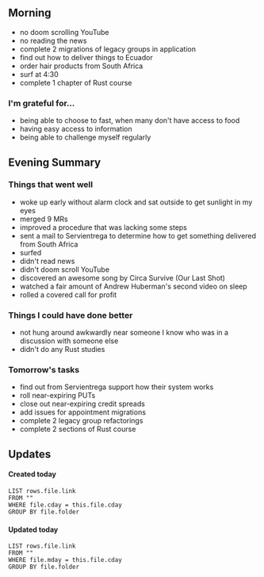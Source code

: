 ## Morning
- no doom scrolling YouTube
- no reading the news
- complete 2 migrations of legacy groups in application
- find out how to deliver things to Ecuador
- order hair products from South Africa
- surf at 4:30
- complete 1 chapter of Rust course

### I'm grateful for...
- being able to choose to fast, when many don't have access to food
- having easy access to information
- being able to challenge myself regularly

## Evening Summary

### Things that went well
- woke up early without alarm clock and sat outside to get sunlight in my eyes
- merged 9 MRs
- improved a procedure that was lacking some steps
- sent a mail to Servientrega to determine how to get something delivered from South Africa
- surfed
- didn't read news
- didn't doom scroll YouTube
- discovered an awesome song by Circa Survive (Our Last Shot)
- watched a fair amount of Andrew Huberman's second video on sleep
- rolled a covered call for profit

### Things I could have done better
- not hung around awkwardly near someone I know who was in a discussion with someone else
- didn't do any Rust studies

### Tomorrow's tasks
- find out from Servientrega support how their system works
- roll near-expiring PUTs
- close out near-expiring credit spreads
- add issues for appointment migrations
- complete 2 legacy group refactorings
- complete 2 sections of Rust course

## Updates 
#### Created today
```dataview
LIST rows.file.link
FROM ""
WHERE file.cday = this.file.cday
GROUP BY file.folder
```

#### Updated today
```dataview
LIST rows.file.link
FROM ""
WHERE file.mday = this.file.cday
GROUP BY file.folder
```
